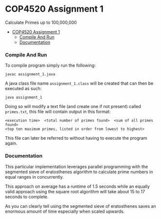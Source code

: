 # COP4520 Assignment 1
Calculate Primes up to 100,000,000

- [COP4520 Assignment 1](#cop4520-assignment-1)
    - [Compile And Run](#compile-and-run)
    - [Documentation](#documentation)


### Compile And Run

To compile program simply run the following:
```
javac assignment_1.java
```

A java class file name `assignment_1.class` will be created that can then be executed as such:
```
java assignment_1
```

Doing so will modify a text file (and create one if not present) called `primes.txt`, this file will contain output in this format:
```
<execution time>  <total number of primes found>  <sum of all primes found> 
<top ten maximum primes, listed in order from lowest to highest> 
```

This file can later be referred to without having to execute the program again.

### Documentation

This particular implementation leverages parallel programming with the segmented sieve of eratosthenes algorithm to calculate prime numbers in equal ranges in concurrently. 

This approach on average has a runtime of 1.5 seconds while an equally valid approach using the square root algorithm will take about 15 to 17 seconds to complete.

As you can clearly tell using the segmented sieve of eratosthenes saves an enormous amount of time especially when scaled upwards.
